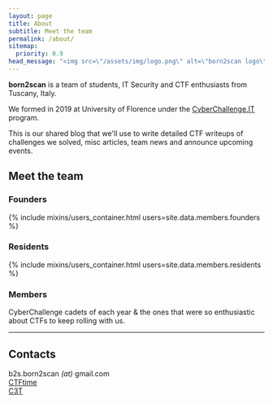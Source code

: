 ```yaml
---
layout: page
title: About
subtitle: Meet the team
permalink: /about/
sitemap:
  priority: 0.9
head_message: "<img src=\"/assets/img/logo.png\" alt=\"born2scan logo\" width=\"250\" class=\"team-logo\" />"
---
```


**born2scan** is a team of students, IT Security and CTF enthusiasts from Tuscany, Italy.

We formed in 2019 at University of Florence under the [CyberChallenge.IT](https://www.cyberchallenge.it) program.

This is our shared blog that we'll use to write detailed CTF writeups of challenges we solved, misc articles, team news and announce upcoming events.

## Meet the team

### Founders

{% include mixins/users_container.html users=site.data.members.founders %}

### Residents

{% include mixins/users_container.html users=site.data.members.residents %}

### Members

CyberChallenge cadets of each year & the ones that were so enthusiastic about CTFs to keep rolling with us.

<hr>

## Contacts

<span class="mdi mdi-at mdi-spin-on-hover"></span> b2s.born2scan _(at)_ gmail.com
<br>
<span class="mdi mdi-flag mdi-spin-on-hover"></span> [CTFtime](https://ctftime.org/team/73973)
<br>
<span class="mdi mdi-school mdi-spin-on-hover"></span> [C3T](https://cyberchallenge.it/venues/c3t)
